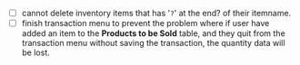 - [ ] cannot delete inventory items that has '`?`' at the end? of their itemname.
- [ ] finish transaction menu to prevent the problem where if user have added an item to the **Products to be Sold** table, and they quit from the transaction menu without saving the transaction, the quantity data will be lost.